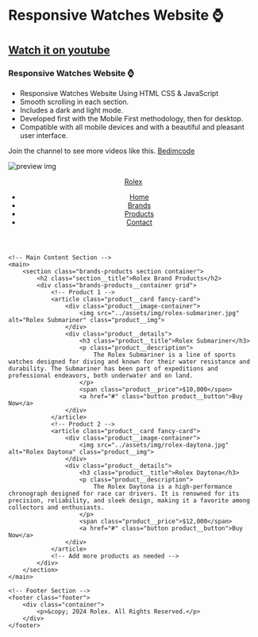 # Responsive Watches Website ⌚
## [Watch it on youtube](https://youtu.be/QPxYdbbCjhQ)
### Responsive Watches Website ⌚

- Responsive Watches Website Using HTML CSS & JavaScript
- Smooth scrolling in each section.
- Includes a dark and light mode.
- Developed first with the Mobile First methodology, then for desktop.
- Compatible with all mobile devices and with a beautiful and pleasant user interface.

Join the channel to see more videos like this. [Bedimcode](https://www.youtube.com/c/Bedimcode)

![preview img](/preview.png)







<!DOCTYPE html>
<html lang="en">
<head>
    <meta charset="UTF-8">
    <meta name="viewport" content="width=device-width, initial-scale=1.0">
    <title>Rolex Brand Products</title>
    <link rel="stylesheet" href="../assets/css/styles.css"> <!-- Adjust the path as needed -->
</head>
<body>
    <!-- Header Section -->
    <header class="header">
        <div class="container">
            <nav class="navbar">
                <a href="../index.html" class="navbar__logo">Rolex</a> <!-- Adjusted link for relative path -->
                <ul class="navbar__menu">
                    <li><a href="../index.html">Home</a></li> <!-- Adjusted link for relative path -->
                    <li><a href="index.html">Brands</a></li>
                    <li><a href="../products.html">Products</a></li> <!-- Adjusted link for relative path -->
                    <li><a href="../contact.html">Contact</a></li> <!-- Adjusted link for relative path -->
                </ul>
            </nav>
        </div>
    </header>

    <!-- Main Content Section -->
    <main>
        <section class="brands-products section container">
            <h2 class="section__title">Rolex Brand Products</h2>
            <div class="brands-products__container grid">
                <!-- Product 1 -->
                <article class="product__card fancy-card">
                    <div class="product__image-container">
                        <img src="../assets/img/rolex-submariner.jpg" alt="Rolex Submariner" class="product__img">
                    </div>
                    <div class="product__details">
                        <h3 class="product__title">Rolex Submariner</h3>
                        <p class="product__description">
                            The Rolex Submariner is a line of sports watches designed for diving and known for their water resistance and durability. The Submariner has been part of expeditions and professional endeavors, both underwater and on land.
                        </p>
                        <span class="product__price">$10,000</span>
                        <a href="#" class="button product__button">Buy Now</a>
                    </div>
                </article>
                <!-- Product 2 -->
                <article class="product__card fancy-card">
                    <div class="product__image-container">
                        <img src="../assets/img/rolex-daytona.jpg" alt="Rolex Daytona" class="product__img">
                    </div>
                    <div class="product__details">
                        <h3 class="product__title">Rolex Daytona</h3>
                        <p class="product__description">
                            The Rolex Daytona is a high-performance chronograph designed for race car drivers. It is renowned for its precision, reliability, and sleek design, making it a favorite among collectors and enthusiasts.
                        </p>
                        <span class="product__price">$12,000</span>
                        <a href="#" class="button product__button">Buy Now</a>
                    </div>
                </article>
                <!-- Add more products as needed -->
            </div>
        </section>
    </main>

    <!-- Footer Section -->
    <footer class="footer">
        <div class="container">
            <p>&copy; 2024 Rolex. All Rights Reserved.</p>
        </div>
    </footer>
</body>
</html>
